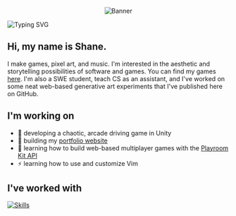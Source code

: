 <p align="center"><img src="banner.gif" alt="Banner"/></p>
<picture>
  <source media="(prefers-color-scheme: dark)" srcset="https://readme-typing-svg.demolab.com?font=JetBrains+Mono&weight=200&size=50&duration=4000&pause=1000&color=ffffff&center=true&vCenter=true&width=1024&height=124&lines=RICEDUST;Game+Developer;Pixel+Artist;Music+Producer" alt="Typing SVG" />
  <img src="https://readme-typing-svg.demolab.com?font=JetBrains+Mono&weight=200&size=50&duration=4000&pause=1000&color=000000&center=true&vCenter=true&width=1024&height=124&lines=RICEDUST;Game+Developer;Pixel+Artist;Music+Producer" alt="Typing SVG" />
</picture>

## Hi, my name is Shane.

I make games, pixel art, and music. I'm interested in the aesthetic and storytelling possibilities of software and games. You can find my games [here](https://ricedust.itch.io/). I'm also a SWE student, teach CS as an assistant, and I've worked on some neat web-based generative art experiments that I've published here on GitHub.

## I'm working on

* 🚚 developing a chaotic, arcade driving game in Unity
* 🌱 building my [portfolio website](ricedust.com)
* 🧠 learning how to build web-based multiplayer games with the [Playroom Kit API](https://joinplayroom.com/)
* ⚡ learning how to use and customize Vim

## I've worked with

[![Skills](https://skillicons.dev/icons?i=cs,unity,java,js,html,css,tailwind,git)](https://skillicons.dev)
